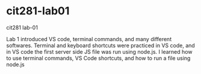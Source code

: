 # cit281-lab01
cit281 lab-01
<p>Lab 1 introduced VS code, terminal commands, and many different softwares. Terminal and keyboard shortcuts were practiced in VS code, and in VS code the first server side JS file was run using node.js. I learned how to use terminal commands, VS Code shortcuts, and how to run a file using node.js</p>

